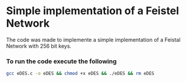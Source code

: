 # Simple implementation of a Feistel Network
The code was made to implemente a simple implementation of a Feistal Network with 256 bit keys.
### To run the code execute the following
```bash
gcc eDES.c -o eDES && chmod +x eDES && ./eDES && rm eDES
```